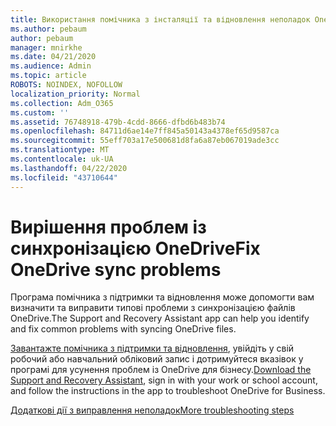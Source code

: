```yaml
---
title: Використання помічника з інсталяції та відновлення неполадок OneDrive, для бізнесу
ms.author: pebaum
author: pebaum
manager: mnirkhe
ms.date: 04/21/2020
ms.audience: Admin
ms.topic: article
ROBOTS: NOINDEX, NOFOLLOW
localization_priority: Normal
ms.collection: Adm_O365
ms.custom: ''
ms.assetid: 76748918-479b-4cdd-8666-dfbd6b483b74
ms.openlocfilehash: 84711d6ae14e7ff845a50143a4378ef65d9587ca
ms.sourcegitcommit: 55eff703a17e500681d8fa6a87eb067019ade3cc
ms.translationtype: MT
ms.contentlocale: uk-UA
ms.lasthandoff: 04/22/2020
ms.locfileid: "43710644"
---
```

# <a name="fix-onedrive-sync-problems"></a><span data-ttu-id="0522c-102">Вирішення проблем із синхронізацією OneDrive</span><span class="sxs-lookup"><span data-stu-id="0522c-102">Fix OneDrive sync problems</span></span>

<span data-ttu-id="0522c-103">Програма помічника з підтримки та відновлення може допомогти вам визначити та виправити типові проблеми з синхронізацією файлів OneDrive.</span><span class="sxs-lookup"><span data-stu-id="0522c-103">The Support and Recovery Assistant app can help you identify and fix common problems with syncing OneDrive files.</span></span> 
  
<span data-ttu-id="0522c-104">[Завантажте помічника з підтримки та відновлення](https://aka.ms/sara), увійдіть у свій робочий або навчальний обліковий запис і дотримуйтеся вказівок у програмі для усунення проблем із OneDrive для бізнесу.</span><span class="sxs-lookup"><span data-stu-id="0522c-104">[Download the Support and Recovery Assistant](https://aka.ms/sara), sign in with your work or school account, and follow the instructions in the app to troubleshoot OneDrive for Business.</span></span> 
  
[<span data-ttu-id="0522c-105">Додаткові дії з виправлення неполадок</span><span class="sxs-lookup"><span data-stu-id="0522c-105">More troubleshooting steps</span></span>](https://go.microsoft.com/fwlink/?linkid=872097)
  

